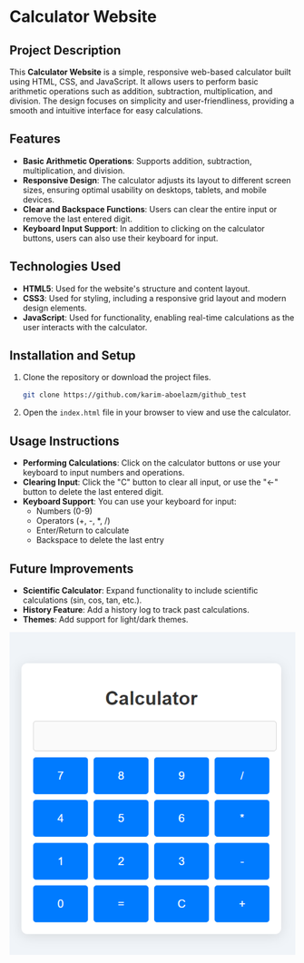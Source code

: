 
# Calculator Website

## Project Description

This **Calculator Website** is a simple, responsive web-based calculator built using HTML, CSS, and JavaScript. It allows users to perform basic arithmetic operations such as addition, subtraction, multiplication, and division. The design focuses on simplicity and user-friendliness, providing a smooth and intuitive interface for easy calculations. 

## Features

- **Basic Arithmetic Operations**: Supports addition, subtraction, multiplication, and division.
- **Responsive Design**: The calculator adjusts its layout to different screen sizes, ensuring optimal usability on desktops, tablets, and mobile devices.
- **Clear and Backspace Functions**: Users can clear the entire input or remove the last entered digit.
- **Keyboard Input Support**: In addition to clicking on the calculator buttons, users can also use their keyboard for input.

## Technologies Used

- **HTML5**: Used for the website's structure and content layout.
- **CSS3**: Used for styling, including a responsive grid layout and modern design elements.
- **JavaScript**: Used for functionality, enabling real-time calculations as the user interacts with the calculator.

## Installation and Setup

1. Clone the repository or download the project files.
    ```bash
    git clone https://github.com/karim-aboelazm/github_test
    ```

2. Open the `index.html` file in your browser to view and use the calculator.

## Usage Instructions

- **Performing Calculations**: Click on the calculator buttons or use your keyboard to input numbers and operations.
- **Clearing Input**: Click the "C" button to clear all input, or use the "←" button to delete the last entered digit.
- **Keyboard Support**: You can use your keyboard for input:
    - Numbers (0-9)
    - Operators (+, -, *, /)
    - Enter/Return to calculate
    - Backspace to delete the last entry

## Future Improvements

- **Scientific Calculator**: Expand functionality to include scientific calculations (sin, cos, tan, etc.).
- **History Feature**: Add a history log to track past calculations.
- **Themes**: Add support for light/dark themes.


![alt text](image.png)
